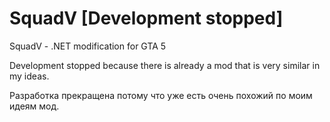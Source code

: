 # SquadV [Development stopped]
SquadV - .NET modification for GTA 5

Development stopped because there is already a mod that is very similar in my ideas.

Разработка прекращена потому что уже есть очень похожий по моим идеям мод.
